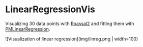 # LinearRegressionVis
Visualizing 30 data points with [Roassal2](http://agilevisualization.com) and fitting them with [PMLinearRegression](https://github.com/PolyMathOrg/PolyMath).

![Visualization of linear regression](img/linreg.png | width=100)
